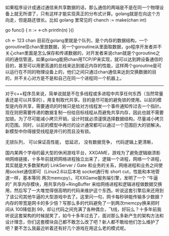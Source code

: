 如果程序设计成通过通信来共享数据的话，那么通信的两端是不是在同一个物理设备上就无所谓了，只有这样才能实现真正的分布式计算。golang就是在向这个方向走，但是路还很长。比如 golang 里常见的 chanch := make(chan int)

go func() {
    n := <-ch
    println(n)
}()

ch <- 123
chan 目前在golang里就是个队列，是个内存的数据结构，一个goroutine往chan里放数据，另一个goroutine从里面取数据，go程序开发者并不关心chan里面是怎么保存和传递数据的，对开发者来说chan就是个goroutine之间的通信管道。如果golang能把chan用TCP/IP来实现，就可以达到跨设备通信的目的，甚至可以用更高速的总线来达到接近内存的性能，这样两个goroutine是可以运行在不同的物理设备上的，他们之间只通过chan通信来达到交换数据的目的，并不关心对方是不是和自己在同一个进程同一个机器上。



---
对于c++程序员来说，简单说就是不在多线程或多进程中共享任何东西（当然常量表还是可以共享的），用复制取代共享。目的是尽可能的避免锁的使用。以前的模型是内存共享，需要通讯的时候只是给对方线程发一个事件通知传过去一个指针。现在则把需要传递的数据复制一份给目标线程从而避免共享内存，因此也就不需要加锁。为了尽可能减小拷贝开销，设计时就必须谨慎选择数据结构，尽量减小拷贝的范围。同时，以前的模型中再烂的设计通常都可以通过一个范围巨大的锁解决。新模型中你得接受线程是并行的而且没有锁。

无锁队列， 可以保证高性能， 低延迟， 没有数据竞争， 代码逻辑上更清晰， 

国内某两个字母的最大型的休闲游戏平台，XXGAME，游戏为了避免逻辑崩溃影响网络链接，十多年前就把网络进程独立出来了，逻辑一个进程，网络一个进程，其实就是大多数架构的 LinkServer / Gate 和业务的关系，网络进程和业务之间使用socket通信即可（Linux2.6以后本地 socket通行有 short cut，性能和本地管道一样，基本等同 两次memcpy）。可XXGame服务端引擎，发明了一个 “牛逼的” 共享内存模块，用共享内存+RingBuffer 来给网络进程和逻辑进程做数据交换用，然后写了一大堆觉得很高明的代码来维护这个东西。听说这套引擎后来还用到了该公司其他牛逼的大型游戏中去了。这里问一句，网卡每秒钟能传输多少数据？内存的带宽是网卡的多少倍？写那么多的代码避免了一到两次memcpy换来把时间从 100降低到 99，却让代码之间充满了各种偶合，飞线，好玩么？十多年前我听说这套架构的时候就笑了，如今十多年过去了，面对那么多新产生的架构方法和设计理念，你们这套模块自己都不敢怎么改了吧？新人都不敢给他们怎么维护了吧？要不怎么我最近听着还有好几个游戏在用这么老的模式呢。


